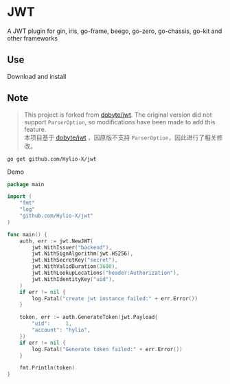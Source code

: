 # JWT

A JWT plugin for gin, iris, go-frame, beego, go-zero, go-chassis, go-kit and other frameworks

## Use

Download and install

## **Note**  
> This project is forked from [dobyte/jwt](https://github.com/dobyte/jwt). The original version did not support `ParserOption`, so modifications have been made to add this feature.  
> 本项目基于 [dobyte/jwt](https://github.com/dobyte/jwt) ，因原版不支持 `ParserOption`，因此进行了相关修改。

```shell
go get github.com/Hylio-X/jwt
```

Demo

```go
package main

import (
	"fmt"
	"log"
	"github.com/Hylio-X/jwt"
)

func main() {
	auth, err := jwt.NewJWT(
		jwt.WithIssuer("backend"),
		jwt.WithSignAlgorithm(jwt.HS256),
		jwt.WithSecretKey("secret"),
		jwt.WithValidDuration(3600),
		jwt.WithLookupLocations("header:Authorization"),
		jwt.WithIdentityKey("uid"),
	)
	if err != nil {
		log.Fatal("create jwt instance failed:" + err.Error())
    }

	token, err := auth.GenerateToken(jwt.Payload{
		"uid":     1,
		"account": "hylio",
	})
	if err != nil {
		log.Fatal("Generate token failed:" + err.Error())
	}

	fmt.Println(token)
}
```

